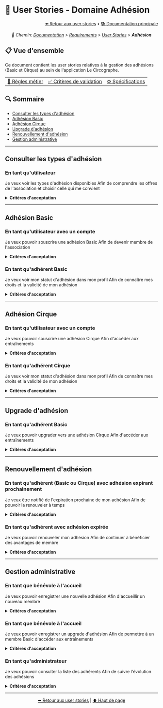 # 📘 User Stories - Domaine Adhésion

<div align="right">
  <a href="./README.md">⬅️ Retour aux user stories</a> •
  <a href="../../profile/README.md">📚 Documentation principale</a>
</div>

<p align="center"><i>🧭 Chemin: <a href="../../profile/README.md">Documentation</a> > <a href="../README.md">Requirements</a> > <a href="./README.md">User Stories</a> > <b>Adhésion</b></i></p>

## 📋 Vue d'ensemble

Ce document contient les user stories relatives à la gestion des adhésions (Basic et Cirque) au sein de l'application Le Circographe.

<div align="center">
  <table>
    <tr>
      <td align="center"><a href="../1_métier/adhesion/index.md">📑 Règles métier</a></td>
      <td align="center"><a href="../1_métier/adhesion/validation.md">✅ Critères de validation</a></td>
      <td align="center"><a href="../1_métier/adhesion/specs.md">⚙️ Spécifications</a></td>
    </tr>
  </table>
</div>

## 🔍 Sommaire

- [Consulter les types d'adhésion](#consulter-les-types-dadhésion)
- [Adhésion Basic](#adhésion-basic)
- [Adhésion Cirque](#adhésion-cirque)
- [Upgrade d'adhésion](#upgrade-dadhésion)
- [Renouvellement d'adhésion](#renouvellement-dadhésion)
- [Gestion administrative](#gestion-administrative)

---

## Consulter les types d'adhésion

### En tant qu'utilisateur
Je veux voir les types d'adhésion disponibles
Afin de comprendre les offres de l'association et choisir celle qui me convient

<details>
  <summary><strong>Critères d'acceptation</strong></summary>

1. Les deux types d'adhésion (Basic et Cirque) sont clairement présentés
2. Les prix (1€ pour Basic, 10€/7€ pour Cirque) sont affichés
3. Les avantages de chaque type d'adhésion sont listés
4. Les conditions d'accès au tarif réduit sont expliquées
5. La durée de validité (1 an) est indiquée
</details>

---

## Adhésion Basic

### En tant qu'utilisateur avec un compte
Je veux pouvoir souscrire une adhésion Basic
Afin de devenir membre de l'association

<details>
  <summary><strong>Critères d'acceptation</strong></summary>

1. Je dois être connecté pour accéder au processus d'adhésion
2. Je comprends que je dois me présenter physiquement pour finaliser l'adhésion
3. Je peux voir le tarif applicable (1€)
4. Je reçois les informations sur les documents à apporter
5. Mon profil reste "utilisateur sans adhésion" jusqu'à validation sur place
</details>

### En tant qu'adhérent Basic
Je veux voir mon statut d'adhésion dans mon profil
Afin de connaître mes droits et la validité de mon adhésion

<details>
  <summary><strong>Critères d'acceptation</strong></summary>

1. Mon profil affiche clairement "Adhérent Basic"
2. Je vois la date de début de mon adhésion
3. Je vois la date de fin de mon adhésion
4. Je comprends les droits associés à mon statut
5. Je peux voir l'historique de mes adhésions passées
</details>

---

## Adhésion Cirque

### En tant qu'utilisateur avec un compte
Je veux pouvoir souscrire une adhésion Cirque
Afin d'accéder aux entraînements

<details>
  <summary><strong>Critères d'acceptation</strong></summary>

1. Je dois être connecté pour accéder au processus d'adhésion
2. Je comprends que je dois me présenter physiquement pour finaliser l'adhésion
3. Je peux voir les tarifs applicables (normal 10€ / réduit 7€)
4. Je reçois les informations sur les justificatifs à apporter pour le tarif réduit
5. Mon profil reste "utilisateur sans adhésion" jusqu'à validation sur place
</details>

### En tant qu'adhérent Cirque
Je veux voir mon statut d'adhésion dans mon profil
Afin de connaître mes droits et la validité de mon adhésion

<details>
  <summary><strong>Critères d'acceptation</strong></summary>

1. Mon profil affiche clairement "Adhérent Cirque"
2. Je vois la date de début de mon adhésion
3. Je vois la date de fin de mon adhésion
4. Je comprends les droits associés à mon statut
5. Je peux voir l'historique de mes adhésions passées
</details>

---

## Upgrade d'adhésion

### En tant qu'adhérent Basic
Je veux pouvoir upgrader vers une adhésion Cirque
Afin d'accéder aux entraînements

<details>
  <summary><strong>Critères d'acceptation</strong></summary>

1. L'option d'upgrade est clairement visible dans mon profil
2. Je comprends que je dois me présenter physiquement pour l'upgrade
3. Je vois le tarif applicable pour l'upgrade (9€ normal / 6€ réduit)
4. Je comprends que la date de fin reste inchangée
5. Je reçois les informations sur les justificatifs à apporter pour le tarif réduit
</details>

---

## Renouvellement d'adhésion

### En tant qu'adhérent (Basic ou Cirque) avec adhésion expirant prochainement
Je veux être notifié de l'expiration prochaine de mon adhésion
Afin de pouvoir la renouveler à temps

<details>
  <summary><strong>Critères d'acceptation</strong></summary>

1. Je reçois une notification 1 mois avant l'expiration
2. Je reçois un rappel 1 semaine avant l'expiration
3. La notification m'indique comment procéder au renouvellement
4. Je comprends que je dois me présenter physiquement pour le renouvellement
5. Les tarifs de renouvellement sont clairement indiqués
</details>

### En tant qu'adhérent avec adhésion expirée
Je veux pouvoir renouveler mon adhésion
Afin de continuer à bénéficier des avantages de membre

<details>
  <summary><strong>Critères d'acceptation</strong></summary>

1. Mon profil indique clairement que mon adhésion est expirée
2. Je comprends que je dois me présenter physiquement pour le renouvellement
3. Je vois les tarifs applicables pour le renouvellement
4. Je reçois les informations sur les justificatifs à apporter pour le tarif réduit
5. Après renouvellement, la nouvelle date d'expiration est calculée à partir de la date de renouvellement
</details>

---

## Gestion administrative

### En tant que bénévole à l'accueil
Je veux pouvoir enregistrer une nouvelle adhésion
Afin d'accueillir un nouveau membre

<details>
  <summary><strong>Critères d'acceptation</strong></summary>

1. Je peux rechercher l'utilisateur par son nom ou email
2. Je peux sélectionner le type d'adhésion (Basic ou Cirque)
3. Je peux appliquer le tarif réduit après vérification des justificatifs
4. Je peux enregistrer le paiement de l'adhésion
5. Un reçu d'adhésion est généré pour le membre
6. Le statut du membre est immédiatement mis à jour
</details>

### En tant que bénévole à l'accueil
Je veux pouvoir enregistrer un upgrade d'adhésion
Afin de permettre à un membre Basic d'accéder aux entraînements

<details>
  <summary><strong>Critères d'acceptation</strong></summary>

1. Je peux rechercher l'adhérent Basic par son nom ou email
2. Je peux vérifier la validité de son adhésion actuelle
3. Je peux appliquer le tarif réduit après vérification des justificatifs
4. Je peux enregistrer le paiement de l'upgrade
5. Un reçu d'upgrade est généré pour le membre
6. Le statut du membre est immédiatement mis à jour en "Adhérent Cirque"
7. La date de fin d'adhésion reste inchangée
</details>

### En tant qu'administrateur
Je veux pouvoir consulter la liste des adhérents
Afin de suivre l'évolution des adhésions

<details>
  <summary><strong>Critères d'acceptation</strong></summary>

1. Je peux filtrer par type d'adhésion (Basic/Cirque)
2. Je peux filtrer par statut (actif/expiré)
3. Je peux voir les statistiques d'adhésion (nouvelles, renouvellements, upgrades)
4. Je peux exporter la liste au format CSV
5. Je peux consulter l'historique des adhésions d'un membre spécifique
</details>

---

<div align="center">
  <p>
    <a href="./README.md">⬅️ Retour aux user stories</a> | 
    <a href="#-user-stories---domaine-adhésion">⬆️ Haut de page</a>
  </p>
</div> 